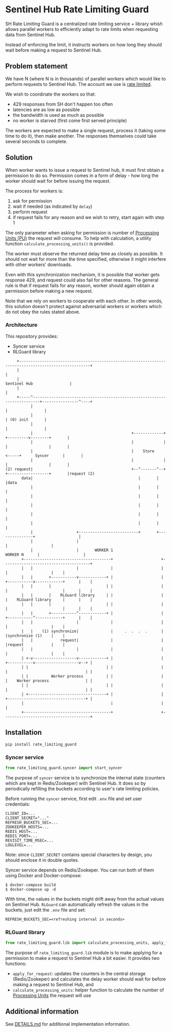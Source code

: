 # Sentinel Hub Rate Limiting Guard

SH Rate Limiting Guard is a centralized rate limiting service + library whish allows parallel workers to efficiently adapt to rate limits when requesting data from Sentinel Hub.

Instead of enforcing the limit, it instructs workers on how long they should wait before making a request to Sentinel Hub.

## Problem statement

We have N (where N is in thousands) of parallel workers which would like to perform requests to Sentinel Hub. The account we use is [rate limited](https://docs.sentinel-hub.com/api/latest/api/overview/rate-limiting/).

We wish to coordinate the workers so that:
- 429 responses from SH don't happen too often
- latencies are as low as possible
- the bandwidth is used as much as possible
- no worker is starved (first come first served principle)

The workers are expected to make a single request, process it (taking some time to do it), then make another. The responses themselves could take several seconds to complete.

## Solution

When worker wants to issue a request to Sentinel hub, it must first obtain a permission to do so. Permission comes in a form of delay - how long the worker should wait for before issuing the request.

The process for workers is:
1) ask for permission
2) wait if needed (as indicated by `delay`)
3) perform request
4) if request fails for any reason and we wish to retry, start again with step 1

The only parameter when asking for permission is number of [Processing Units (PU)](https://docs.sentinel-hub.com/api/latest/api/overview/processing-unit/) the request will consume. To help with calculation, a utility function `calculate_processing_units()` is provided.

The worker must observe the returned delay time as closely as possible. It should not wait for more than the time specified, otherwise it might interfere with other workers' downloads.

Even with this synchronization mechanism, it is possible that worker gets response 429, and request could also fail for other reasons. The general rule is that if request fails for any reason, worker should again obtain a permission before making a new request.

Note that we rely on workers to cooperate with each other. In other words, this solution doesn't protect against adversarial workers or workers which do not obey the rules stated above.

### Architecture

This repository provides:
- Syncer service
- RLGuard library

```
     +-----------------------------------------------------------------------------------------------------+
     |                                                                                                     |
     |                                                                         Sentinel Hub                |
     |                                                                                                     |
     +-----^-------------------------------------------------------------------------+----------------^----+
           |                                                                         |                |
           |                                                                         | (0) init       |
           |                                                                         |                |
           |                                           +-------------+     +---------v--------+       |
           |                                           |             |     |                  |       |
           |                                           |    Store    <-----+      Syncer      |       |
           |                                           |             |     |                  |       |
(2) request|                                           +--^-------^--+     +------------------+       |request (2)
       data|                                              |       |                                   |data
           |                                              |       |                                   |
           |                                              |       |                                   |
           |                                              |       |                                   |
           |                                              |       |                                   |
           |                                              |       |                                   |
           |                   +--------------------------+       +---------------+                   |
           |                   |                                                  |                   |
           |                   |       WORKER 1                     WORKER N      |                   |
       +--------------------------------------+                     +--------------------------------------+
       |   |                   |              |                     |             |                   |    |
       |   |       +-----------v------------+ |                     | +-----------v------------+      |    |
       |   |       |                        | |                     | |                        |      |    |
       |   |       |    RLGuard library     | |                     | |    RLGuard library     |      |    |
       |   |       |                        | |                     | |                        |      |    |
       |   |       +-----------^------------+ |                     | +-----------^------------+      |    |
       |   |                   |              |                     |             |                   |    |
       |   |    (1) synchronize|              |     .  .  .  .      |             |synchronize (1)    |    |
       |   |            request|              |                     |             |request            |    |
       |   |                   |              |                     |             |                   |    |
       | +-v-------------------v------------+ |                     | +-----------v-------------------v--+ |
       | |                                  | |                     | |                                  | |
       | |          Worker process          | |                     | |    Worker process                | |
       | |                                  | |                     | |                                  | |
       | +----------------------------------+ |                     | +----------------------------------+ |
       |                                      |                     |                                      |
       +--------------------------------------+                     +--------------------------------------+
```


## Installation

```
pip install rate_limiting_guard
```

### Syncer service

```python
from rate_limiting_guard.syncer import start_syncer
```

The purpose of `syncer` service is to synchronize the internal state (counters which are kept in Redis/Zookeper) with Sentinel Hub. It does so by periodically refilling the buckets according to user's rate limiting policies.

Before running the `syncer` service, first edit `.env` file and set user credentials:
```
CLIENT_ID=...
CLIENT_SECRET="..."
REFRESH_BUCKETS_SEC=...
ZOOKEEPER_HOSTS=...
REDIS_HOST=...
REDIS_PORT=...
REVISIT_TIME_MSEC=...
LOGLEVEL=...
```

Note: since `CLIENT_SECRET` contains special characters by design, you should enclose it in double quotes.

Syncer service depends on Redis/Zookeper. You can run both of them using Docker and Docker-compose:
```
$ docker-compose build
$ docker-compose up -d
```
With time, the values in the buckets might drift away from the actual values on Sentinel Hub. `RLGuard` can automatically refresh the values in the buckets, just edit the `.env` file and set:
```
REFRESH_BUCKETS_SEC=<refreshing interval in seconds>
```

### RLGuard library

```python
from rate_limiting_guard.lib import calculate_processing_units, apply_for_request, RedisRepository, ZooKeeperRepository
```

The purpose of `rate_limiting_guard.lib` module is to make applying for a permission to make a request to Sentinel Hub a bit easier. It provides two functions:
- `apply_for_request`: updates the counters in the central storage (Redis/Zookeper) and calculates the delay worker should wait for before making a request to Sentinel Hub, and
- `calculate_processing_units`: helper function to calculate the number of [Processing Units](https://docs.sentinel-hub.com/api/latest/api/overview/processing-unit/) the request will use


## Additional information

See [DETAILS.md](https://github.com/sentinel-hub/rate-limiting-guard/blob/master/DETAILS.md) for additional implementation information.
